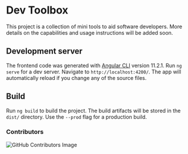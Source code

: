 # Dev Toolbox

This project is a collection of mini tools to aid software developers. More details on the capabilities and usage instructions will be added soon.

## Development server

The frontend code was generated with [Angular CLI](https://github.com/angular/angular-cli) version 11.2.1. Run `ng serve` for a dev server. Navigate to `http://localhost:4200/`. The app will automatically reload if you change any of the source files.

## Build

Run `ng build` to build the project. The build artifacts will be stored in the `dist/` directory. Use the `--prod` flag for a production build.

### Contributors

![GitHub Contributors Image](https://contrib.rocks/image?repo=techtocore/Dev-Toolbox)
